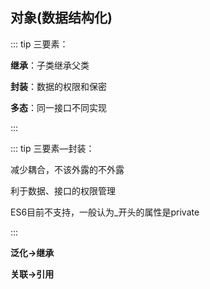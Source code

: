 ## 对象(数据结构化)

::: tip 三要素：

**继承**：子类继承父类

**封装**：数据的权限和保密

**多态**：同一接口不同实现

:::

::: tip 三要素—封装：

减少耦合，不该外露的不外露

利于数据、接口的权限管理

ES6目前不支持，一般认为_开头的属性是private

:::

**泛化->继承**

**关联->引用**